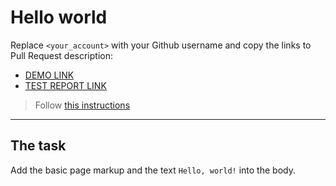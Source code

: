 # Hello world
Replace `<your_account>` with your Github username and copy the links to Pull Request description:
- [DEMO LINK](https://referee1988.github.io/layout_hello-world/)
- [TEST REPORT LINK](https://referee1988.github.io/layout_hello-world/report/html_report/)

> Follow [this instructions](https://mate-academy.github.io/layout_task-guideline/#how-to-solve-the-layout-tasks-on-github)
___

## The task
Add the basic page markup and the text `Hello, world!` into the body.
